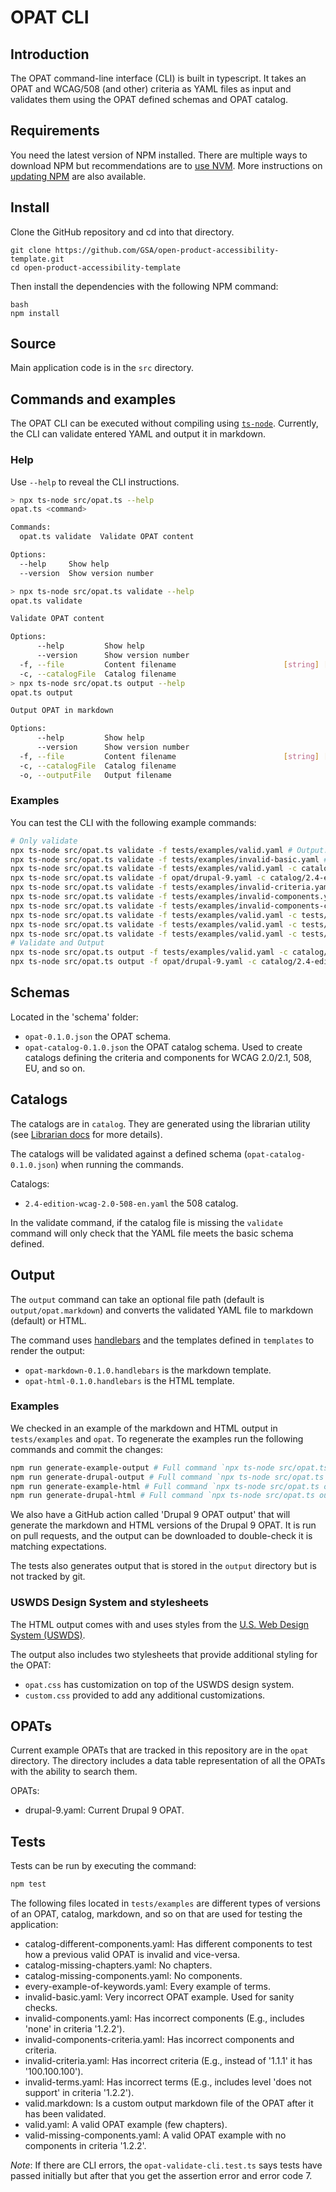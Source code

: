 # OPAT CLI

## Introduction

The OPAT command-line interface (CLI) is built in typescript. It takes an OPAT and WCAG/508 (and other) criteria as YAML files as input and validates them using the OPAT defined schemas and OPAT catalog.

## Requirements

You need the latest version of NPM installed.  There are multiple ways to download NPM but recommendations are to [use NVM](https://github.com/nvm-sh/nvm#install--update-script). More instructions on [updating NPM](https://www.geeksforgeeks.org/how-to-update-npm/) are also available. 

## Install

Clone the GitHub repository and cd into that directory.

```
git clone https://github.com/GSA/open-product-accessibility-template.git
cd open-product-accessibility-template
```

Then install the dependencies with the following NPM command:

```
bash
npm install
```

## Source

Main application code is in the `src` directory.

## Commands and examples

The OPAT CLI can be executed without compiling using [`ts-node`](https://typestrong.org/ts-node/). Currently, the CLI can validate entered YAML and output it in markdown.

### Help

Use `--help` to reveal the CLI instructions.

```bash
> npx ts-node src/opat.ts --help
opat.ts <command>

Commands:
  opat.ts validate  Validate OPAT content

Options:
  --help     Show help                                                 [boolean]
  --version  Show version number                                       [boolean]

> npx ts-node src/opat.ts validate --help
opat.ts validate

Validate OPAT content

Options:
      --help         Show help                                         [boolean]
      --version      Show version number                               [boolean]
  -f, --file         Content filename                        [string] [required]
  -c, --catalogFile  Catalog filename                                   [string]
> npx ts-node src/opat.ts output --help
opat.ts output

Output OPAT in markdown

Options:
      --help         Show help                                         [boolean]
      --version      Show version number                               [boolean]
  -f, --file         Content filename                        [string] [required]
  -c, --catalogFile  Catalog filename                                   [string]
  -o, --outputFile   Output filename                                    [string]
```

### Examples

You can test the CLI with the following example commands:

```bash
# Only validate
npx ts-node src/opat.ts validate -f tests/examples/valid.yaml # Output: Valid!
npx ts-node src/opat.ts validate -f tests/examples/invalid-basic.yaml # Output: Invalid: ...
npx ts-node src/opat.ts validate -f tests/examples/valid.yaml -c catalog/2.4-edition-wcag-2.0-508-en.yaml # Output: Valid!
npx ts-node src/opat.ts validate -f opat/drupal-9.yaml -c catalog/2.4-edition-wcag-2.0-508-en.yaml # Output: Valid!
npx ts-node src/opat.ts validate -f tests/examples/invalid-criteria.yaml -c catalog/2.4-edition-wcag-2.0-508-en.yaml # Output: Invalid: ...
npx ts-node src/opat.ts validate -f tests/examples/invalid-components.yaml -c catalog/2.4-edition-wcag-2.0-508-en.yaml # Output: Invalid: ...
npx ts-node src/opat.ts validate -f tests/examples/invalid-components-criteria.yaml -c catalog/2.4-edition-wcag-2.0-508-en.yaml # Output: Invalid: ...
npx ts-node src/opat.ts validate -f tests/examples/valid.yaml -c tests/examples/catalog-missing-components.yaml # Output: Valid!
npx ts-node src/opat.ts validate -f tests/examples/valid.yaml -c tests/examples/catalog-missing-chapters.yaml # Output: Valid!
npx ts-node src/opat.ts validate -f tests/examples/valid.yaml -c tests/examples/catalog-different-components.yaml # Output: Invalid: ...
# Validate and Output
npx ts-node src/opat.ts output -f tests/examples/valid.yaml -c catalog/2.4-edition-wcag-2.0-508-en.yaml -o tests/examples/valid.markdown # Output: Valid ...
npx ts-node src/opat.ts output -f opat/drupal-9.yaml -c catalog/2.4-edition-wcag-2.0-508-en.yaml -o opat/drupal-9.markdown # Output: Valid ...
```

## Schemas

Located in the 'schema' folder:

- `opat-0.1.0.json` the OPAT schema.
- `opat-catalog-0.1.0.json` the OPAT catalog schema. Used to create catalogs defining the criteria and components for WCAG 2.0/2.1, 508, EU, and so on.

## Catalogs

The catalogs are in `catalog`. They are generated using the librarian utility (see [Librarian docs](/docs/Librarian.md) for more details).

The catalogs will be validated against a defined schema (`opat-catalog-0.1.0.json`) when running the commands.

Catalogs:

- `2.4-edition-wcag-2.0-508-en.yaml` the 508 catalog.

In the validate command, if the catalog file is missing the `validate` command will only check that the YAML file meets the basic schema defined.

## Output

The `output` command can take an optional file path (default is `output/opat.markdown`) and converts the validated YAML file to markdown (default) or HTML.

The command uses [handlebars](https://handlebarsjs.com/) and the templates defined in `templates` to render the output:

- `opat-markdown-0.1.0.handlebars` is the markdown template.
- `opat-html-0.1.0.handlebars` is the HTML template.

### Examples

We checked in an example of the markdown and HTML output in `tests/examples` and `opat`. To regenerate the examples run the following commands and commit the changes:

```bash
npm run generate-example-output # Full command `npx ts-node src/opat.ts output -f tests/examples/valid.yaml -c catalog/2.4-edition-wcag-2.0-508-en.yaml -o tests/examples/valid.markdown`
npm run generate-drupal-output # Full command `npx ts-node src/opat.ts output -f opat/drupal-9.yaml -c catalog/2.4-edition-wcag-2.0-508-en.yaml -o opat/drupal-9.markdown`
npm run generate-example-html # Full command `npx ts-node src/opat.ts output -f tests/examples/valid.yaml -c catalog/2.4-edition-wcag-2.0-508-en.yaml -o tests/examples/valid.html`
npm run generate-drupal-html # Full command `npx ts-node src/opat.ts output -f opat/drupal-9.yaml -c catalog/2.4-edition-wcag-2.0-508-en.yaml -o opat/drupal-9.html`
```

We also have a GitHub action called 'Drupal 9 OPAT output' that will generate the markdown and HTML versions of the Drupal 9 OPAT. It is run on pull requests, and the output can be downloaded to double-check it is matching expectations.

The tests also generates output that is stored in the `output` directory but is not tracked by git.

### USWDS Design System and stylesheets

The HTML output comes with and uses styles from the [U.S. Web Design System (USWDS)](https://designsystem.digital.gov/).

The output also includes two stylesheets that provide additional styling for the OPAT:

- `opat.css` has customization on top of the USWDS design system.
- `custom.css` provided to add any additional customizations.

## OPATs

Current example OPATs that are tracked in this repository are in the `opat` directory. The directory includes a data table representation of all the OPATs with the ability to search them.

OPATs:

- drupal-9.yaml: Current Drupal 9 OPAT.

## Tests

Tests can be run by executing the command:

```bash
npm test
```

The following files located in `tests/examples` are different types of versions of an OPAT, catalog, markdown, and so on that are used for testing the application:

- catalog-different-components.yaml: Has different components to test how a previous valid OPAT is invalid and vice-versa.
- catalog-missing-chapters.yaml: No chapters.
- catalog-missing-components.yaml: No components.
- every-example-of-keywords.yaml: Every example of terms.
- invalid-basic.yaml: Very incorrect OPAT example. Used for sanity checks.
- invalid-components.yaml: Has incorrect components (E.g., includes 'none' in criteria '1.2.2').
- invalid-components-criteria.yaml: Has incorrect components and criteria.
- invalid-criteria.yaml: Has incorrect criteria (E.g., instead of '1.1.1' it has '100.100.100').
- invalid-terms.yaml: Has incorrect terms (E.g., includes level 'does not support' in criteria '1.2.2').
- valid.markdown: Is a custom output markdown file of the OPAT after it has been validated.
- valid.yaml: A valid OPAT example (few chapters).
- valid-missing-components.yaml: A valid OPAT example with no components in criteria '1.2.2'.

_Note_: If there are CLI errors, the `opat-validate-cli.test.ts` says tests have passed initially but after that you get the assertion error and error code 7.
